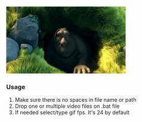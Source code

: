 ![preview](https://github.com/tpkn/giffer/blob/master/preview.gif)


### Usage
1. Make sure there is no spaces in file name or path
2. Drop one or multiple video files on .bat file
3. If needed select/type gif fps. It's 24 by default
